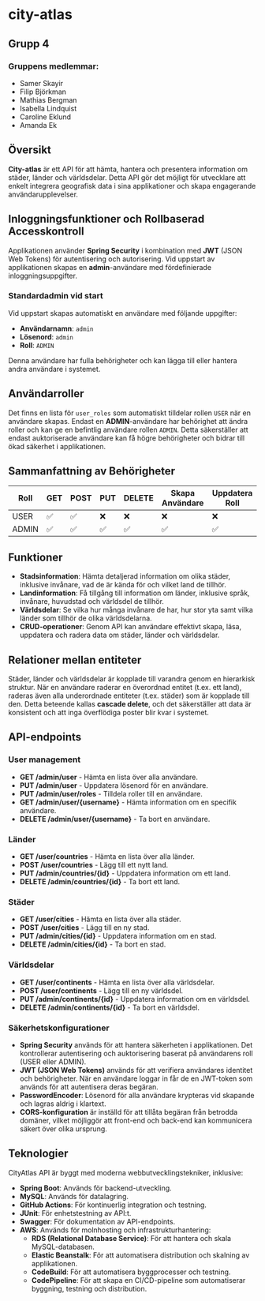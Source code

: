 # city-atlas

## Grupp 4

### Gruppens medlemmar:
- Samer Skayir
- Filip Björkman
- Mathias Bergman
- Isabella Lindquist
- Caroline Eklund
- Amanda Ek

## Översikt
**City-atlas** är ett API för att hämta, hantera och presentera information om städer, länder och världsdelar.
Detta API gör det möjligt för utvecklare att enkelt integrera geografisk data i sina applikationer och skapa engagerande användarupplevelser.

## Inloggningsfunktioner och Rollbaserad Accesskontroll
Applikationen använder **Spring Security** i kombination med **JWT** (JSON Web Tokens) för autentisering och autorisering. Vid uppstart av applikationen skapas en **admin**-användare med fördefinierade inloggningsuppgifter.

### Standardadmin vid start
Vid uppstart skapas automatiskt en användare med följande uppgifter:
- **Användarnamn**: `admin`
- **Lösenord**: `admin`
- **Roll**: `ADMIN`

Denna användare har fulla behörigheter och kan lägga till eller hantera andra användare i systemet.

## Användarroller
Det finns en lista för `user_roles` som automatiskt tilldelar rollen `USER` när en användare skapas. Endast en **ADMIN**-användare har behörighet att ändra roller och kan ge en befintlig användare rollen `ADMIN`. Detta säkerställer att endast auktoriserade användare kan få högre behörigheter och bidrar till ökad säkerhet i applikationen.

## Sammanfattning av Behörigheter

| Roll     | GET | POST | PUT | DELETE | Skapa Användare | Uppdatera Roll |
|----------|-----|------|-----|--------|-----------------|----------------|
| USER     | ✅  | ✅   | ❌  | ❌     | ❌               | ❌              |
| ADMIN    | ✅  | ✅   | ✅  | ✅     | ✅               | ✅              |

## Funktioner
- **Stadsinformation**: Hämta detaljerad information om olika städer, inklusive invånare, vad de är kända för och vilket land de tillhör.
- **Landinformation**: Få tillgång till information om länder, inklusive språk, invånare, huvudstad och världsdel de tillhör.
- **Världsdelar**: Se vilka hur många invånare de har, hur stor yta samt vilka länder som tillhör de olika världsdelarna.
- **CRUD-operationer**: Genom API kan användare effektivt skapa, läsa, uppdatera och radera data om städer, länder och världsdelar.

## Relationer mellan entiteter
Städer, länder och världsdelar är kopplade till varandra genom en hierarkisk struktur. När en användare raderar en överordnad entitet (t.ex. ett land), raderas även alla underordnade entiteter (t.ex. städer) som är kopplade till den. Detta beteende kallas **cascade delete**, och det säkerställer att data är konsistent och att inga överflödiga poster blir kvar i systemet.

## API-endpoints

### User management
- **GET /admin/user** - Hämta en lista över alla användare.
- **PUT /admin/user** - Uppdatera lösenord för en användare.
- **PUT /admin/user/roles** - Tilldela roller till en användare.
- **GET /admin/user/{username}** - Hämta information om en specifik användare.
- **DELETE /admin/user/{username}** - Ta bort en användare.

### Länder
- **GET /user/countries** - Hämta en lista över alla länder.
- **POST /user/countries** - Lägg till ett nytt land.
- **PUT /admin/countries/{id}** - Uppdatera information om ett land.
- **DELETE /admin/countries/{id}** - Ta bort ett land.

### Städer
- **GET /user/cities** - Hämta en lista över alla städer.
- **POST /user/cities** - Lägg till en ny stad.
- **PUT /admin/cities/{id}** - Uppdatera information om en stad.
- **DELETE /admin/cities/{id}** - Ta bort en stad.

### Världsdelar
- **GET /user/continents** - Hämta en lista över alla världsdelar.
- **POST /user/continents** - Lägg till en ny världsdel.
- **PUT /admin/continents/{id}** - Uppdatera information om en världsdel.
- **DELETE /admin/continents/{id}** - Ta bort en världsdel.

### Säkerhetskonfigurationer
- **Spring Security** används för att hantera säkerheten i applikationen. Det kontrollerar autentisering och auktorisering baserat på användarens roll (USER eller ADMIN).
- **JWT (JSON Web Tokens)** används för att verifiera användares identitet och behörigheter. När en användare loggar in får de en JWT-token som används för att autentisera deras begäran.
- **PasswordEncoder**: Lösenord för alla användare krypteras vid skapande och lagras aldrig i klartext.
- **CORS-konfiguration** är inställd för att tillåta begäran från betrodda domäner, vilket möjliggör att front-end och back-end kan kommunicera säkert över olika ursprung.

## Teknologier
CityAtlas API är byggt med moderna webbutvecklingstekniker, inklusive:
- **Spring Boot**: Används för backend-utveckling.
- **MySQL**: Används för datalagring.
- **GitHub Actions**: För kontinuerlig integration och testning.
- **JUnit**: För enhetstestning av API:t.
- **Swagger**: För dokumentation av API-endpoints.
- **AWS**: Används för molnhosting och infrastrukturhantering:
    - **RDS (Relational Database Service)**: För att hantera och skala MySQL-databasen.
    - **Elastic Beanstalk**: För att automatisera distribution och skalning av applikationen.
    - **CodeBuild**: För att automatisera byggprocesser och testning.
    - **CodePipeline**: För att skapa en CI/CD-pipeline som automatiserar byggning, testning och distribution.
